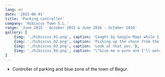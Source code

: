 ```yaml
---
lang: en
date: '2015-06-01'
title: 'Parking controller'
company: 'Hibiscus Town S.L.'
range: 'June 2015 - October 2015 & June 2016 - October 2016'
gallery: [
    {img: './hibiscus_01.png', caption: 'Caught by Google Maps while I was working. Always at my job.'},
    {img: './hibiscus_02.png', caption: 'Picking up the chain from the parking, doing a good job.'},
    {img: './hibiscus_03.png', caption: 'Look at that ass.'},
    {img: './hibiscus_04.png', caption: "\"Give me a euro and I'll watch your car.\""}
]
---
```


- Controller of parking and blue zone of the town of Begur.
